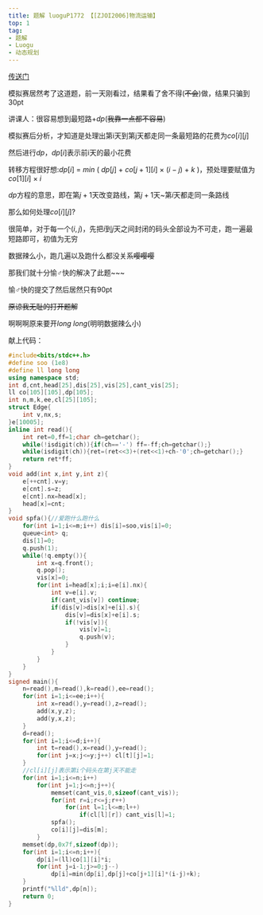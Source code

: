 ```yaml
---
title: 题解 luoguP1772 【[ZJOI2006]物流运输】
top: 1
tag:
- 题解
- Luogu
- 动态规划
---
```

[传送门](https://www.luogu.org/problemnew/show/P1772)

模拟赛居然考了这道题，前一天刚看过，结果看了舍不得(~~不会~~)做，结果只骗到30pt

讲课人：很容易想到最短路+$dp$(~~我靠一点都不容易~~)

模拟赛后分析，才知道是处理出第i天到第j天都走同一条最短路的花费为$co[i][j]$

然后进行$dp$，$dp[i]$表示前i天的最小花费

转移方程很好想:$dp[i]$ $=$ $min$ $($ $dp[j]$ $+$ $co[j+1][i]$ $\times$ $(i-j)$ $+$ $k$ $)$，预处理要赋值为$co[1][i]$ $\times$ $i$

$dp$方程的意思，即在第$j+1$天改变路线，第$j+1$天~第$i$天都走同一条路线

那么如何处理$co[i][j]$?

很简单，对于每一个$(i,j)$，先把$i$到$j$天之间封闭的码头全部设为不可走，跑一遍最短路即可，初值为无穷

数据辣么小，跑几遍以及跑什么都没关系~~嘤嘤嘤~~

那我们就十分愉♂快的解决了此题~~~

愉♂快的提交了然后居然只有90pt

~~原谅我无耻的打开题解~~

啊啊啊原来要开$long$ $long$(明明数据辣么小)

献上代码：
```cpp
#include<bits/stdc++.h>
#define soo (1e8)
#define ll long long
using namespace std;
int d,cnt,head[25],dis[25],vis[25],cant_vis[25];
ll co[105][105],dp[105];
int n,m,k,ee,cl[25][105];
struct Edge{
    int v,nx,s;
}e[10005];
inline int read(){
    int ret=0,ff=1;char ch=getchar();
    while(!isdigit(ch)){if(ch=='-') ff=-ff;ch=getchar();}
    while(isdigit(ch)){ret=(ret<<3)+(ret<<1)+ch-'0';ch=getchar();}
    return ret*ff;
}
void add(int x,int y,int z){
    e[++cnt].v=y;
    e[cnt].s=z;
    e[cnt].nx=head[x];
    head[x]=cnt;
}
void spfa(){//爱跑什么跑什么
    for(int i=1;i<=m;i++) dis[i]=soo,vis[i]=0;
    queue<int> q;
    dis[1]=0;
    q.push(1);
    while(!q.empty()){
        int x=q.front();
        q.pop();
        vis[x]=0;
        for(int i=head[x];i;i=e[i].nx){
            int v=e[i].v;
            if(cant_vis[v]) continue;
            if(dis[v]>dis[x]+e[i].s){
                dis[v]=dis[x]+e[i].s;
                if(!vis[v]){
                    vis[v]=1;
                    q.push(v);
                }
            }
        }
    }
}
signed main(){
    n=read(),m=read(),k=read(),ee=read();
    for(int i=1;i<=ee;i++){
        int x=read(),y=read(),z=read();
        add(x,y,z);
        add(y,x,z);
    }
    d=read();
    for(int i=1;i<=d;i++){
        int t=read(),x=read(),y=read();
        for(int j=x;j<=y;j++) cl[t][j]=1;
    }
    //cl[i][j]表示第i个码头在第j天不能走
    for(int i=1;i<=n;i++)
        for(int j=1;j<=n;j++){
            memset(cant_vis,0,sizeof(cant_vis));
            for(int r=i;r<=j;r++)
                for(int l=1;l<=m;l++)
                    if(cl[l][r]) cant_vis[l]=1;
            spfa();
            co[i][j]=dis[m];
        }
    memset(dp,0x7f,sizeof(dp));
    for(int i=1;i<=n;i++){
        dp[i]=(ll)co[1][i]*i;
        for(int j=i-1;j>=0;j--)
            dp[i]=min(dp[i],dp[j]+co[j+1][i]*(i-j)+k);
    }
    printf("%lld",dp[n]);
    return 0;
}
```
